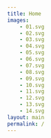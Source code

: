 ```yaml
---
title: Home
images:
    - 01.svg
    - 02.svg
    - 03.svg
    - 04.svg
    - 05.svg
    - 06.svg
    - 07.svg
    - 08.svg
    - 09.svg
    - 10.svg
    - 11.svg
    - 12.svg
    - 13.svg
    - 14.svg
layout: main
permalink: /
---
```

